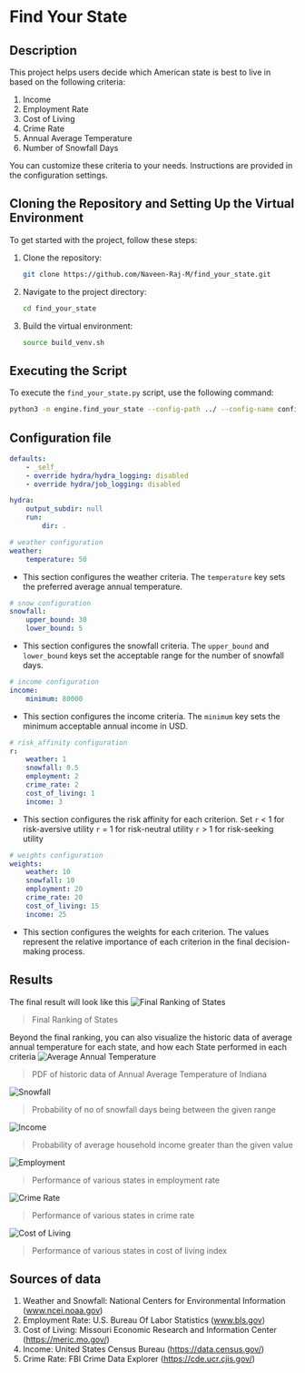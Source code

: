 # Find Your State

## Description
This project helps users decide which American state is best to live in based on the following criteria: 
1. Income 
2. Employment Rate 
3. Cost of Living 
4. Crime Rate 
5. Annual Average Temperature 
6. Number of Snowfall Days

You can customize these criteria to your needs. Instructions are provided in the configuration settings.

## Cloning the Repository and Setting Up the Virtual Environment
To get started with the project, follow these steps:

1. Clone the repository:
    ```sh
    git clone https://github.com/Naveen-Raj-M/find_your_state.git
    ```

2. Navigate to the project directory:
    ```sh
    cd find_your_state
    ```

3. Build the virtual environment:
    ```sh
    source build_venv.sh
    ```

## Executing the Script
To execute the `find_your_state.py` script, use the following command:
```sh
python3 -m engine.find_your_state --config-path ../ --config-name config.yaml
```

## Configuration file

```yaml
defaults:
    - _self_
    - override hydra/hydra_logging: disabled  
    - override hydra/job_logging: disabled  

hydra:
    output_subdir: null  
    run:
        dir: .

# weather configuration
weather:
    temperature: 50
```
- This section configures the weather criteria. The `temperature` key sets the preferred average annual temperature.

```yaml
# snow configuration
snowfall:
    upper_bound: 30
    lower_bound: 5
```
- This section configures the snowfall criteria. The `upper_bound` and `lower_bound` keys set the acceptable range for the number of snowfall days.

```yaml
# income configuration
income:
    minimum: 80000
```
- This section configures the income criteria. The `minimum` key sets the minimum acceptable annual income in USD.

```yaml
# risk_affinity configuration
r:
    weather: 1
    snowfall: 0.5
    employment: 2
    crime_rate: 2
    cost_of_living: 1
    income: 3
```
- This section configures the risk affinity for each criterion. Set 
    `r` < 1 for risk-aversive utility
    `r` = 1 for risk-neutral utility
    `r` > 1 for risk-seeking utility

```yaml
# weights configuration
weights:
    weather: 10
    snowfall: 10
    employment: 20
    crime_rate: 20
    cost_of_living: 15
    income: 25
```
- This section configures the weights for each criterion. The values represent the relative importance of each criterion in the final decision-making process.

## Results
The final result will look like this
![Final Ranking of States](results/resultant_utility.png)
> Final Ranking of States

Beyond the final ranking, you can also visualize the historic data of average annual temperature for each state, and how each State performed in each criteria
![Average Annual Temperature](results/weather/indiana.png)
> PDF of historic data of Annual Average Temperature of Indiana

![Snowfall](results/snowfall/probability_of_snowfall.png)
> Probability of no of snowfall days being between the given range

![Income](results/income/probability_of_income.png)
> Probability of average household income greater than the given value

![Employment](results/employment/normalized_employment_rate.png)
> Performance of various states in employment rate

![Crime Rate](results/crime_rate/normalized_crime_rate.png)
> Performance of various states in crime rate

![Cost of Living](results/cost_of_living/normalized_cost_of_living_index.png)
> Performance of various states in cost of living index


## Sources of data
1. Weather and Snowfall: National Centers for Environmental Information (www.ncei.noaa.gov)
2. Employment Rate: U.S. Bureau Of Labor Statistics (www.bls.gov)
3. Cost of Living: Missouri Economic Research and Information Center (https://meric.mo.gov/)
4. Income: United States Census Bureau (https://data.census.gov/)
5. Crime Rate: FBI Crime Data Explorer (https://cde.ucr.cjis.gov/)